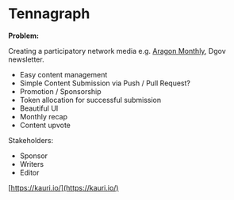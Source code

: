 # Tennagraph

**Problem:**

Creating a participatory network media e.g. [Aragon Monthly](https://monthly.aragon.org), Dgov newsletter.

* Easy content management
* Simple Content Submission via Push / Pull Request?
* Promotion / Sponsorship
* Token allocation for successful submission
* Beautiful UI
* Monthly recap
* Content upvote

Stakeholders:

* Sponsor
* Writers
* Editor

[https://kauri.io/](https://kauri.io/)  
  


